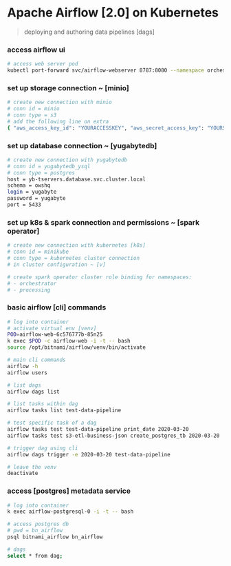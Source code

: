 # Apache Airflow [2.0] on Kubernetes
> deploying and authoring data pipelines [dags]

### access airflow ui
```sh
# access web server pod
kubectl port-forward svc/airflow-webserver 8787:8080 --namespace orchestrator
```

### set up storage connection ~ [minio]
```sh
# create new connection with minio
# conn id = minio
# conn type = s3
# add the following line on extra 
{ "aws_access_key_id": "YOURACCESSKEY", "aws_secret_access_key": "YOURSECRETKEY", "host": "http://minio.deepstorage.svc.Cluster.local:9000"}
```

### set up database connection ~ [yugabytedb]
```sh
# create new connection with yugabytedb
# conn id = yugabytedb_ysql
# conn type = postgres
host = yb-tservers.database.svc.cluster.local
schema = owshq
login = yugabyte
password = yugabyte
port = 5433
```

### set up k8s & spark connection and permissions ~ [spark operator]
```sh
# create new connection with kubernetes [k8s]
# conn id = minikube
# conn type = kubernetes cluster connection
# in cluster configuration ~ [v]

# create spark operator cluster role binding for namespaces:
# - orchestrator
# - processing
```

### basic airflow [cli] commands
```sh
# log into container
# activate virtual env [venv]
POD=airflow-web-6c576777b-85n25
k exec $POD -c airflow-web -i -t -- bash
source /opt/bitnami/airflow/venv/bin/activate

# main cli commands
airflow -h
airflow users

# list dags
airflow dags list

# list tasks within dag
airflow tasks list test-data-pipeline

# test specific task of a dag
airflow tasks test test-data-pipeline print_date 2020-03-20
airflow tasks test s3-etl-business-json create_postgres_tb 2020-03-20

# trigger dag using cli
airflow dags trigger -e 2020-03-20 test-data-pipeline

# leave the venv
deactivate
```

### access [postgres] metadata service
```sh
# log into container
k exec airflow-postgresql-0 -i -t -- bash

# access postgres db
# pwd = bn_airflow
psql bitnami_airflow bn_airflow

# dags 
select * from dag;
```
